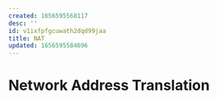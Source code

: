 ```yaml
---
created: 1656595568117
desc: ''
id: v1ixfpfgcuwath2dqd99jaa
title: NAT
updated: 1656595584696
---
```

   
# Network Address Translation